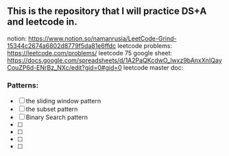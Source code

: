 ## This is the repository that I will practice DS+A and leetcode in.

notion: https://www.notion.so/namanrusia/LeetCode-Grind-15344c2674a6802d8779f5da81e6ffdc
leetcode problems: https://leetcode.com/problems/
leetcode 75 google sheet: https://docs.google.com/spreadsheets/d/1A2PaQKcdwO_lwxz9bAnxXnIQayCouZP6d-ENrBz_NXc/edit?gid=0#gid=0
leetcode master doc:

### Patterns:

- [ ] the sliding window pattern
- [ ] the subset pattern
- [ ] Binary Search pattern
- [ ]
- [ ]
- [ ]
- [ ]
